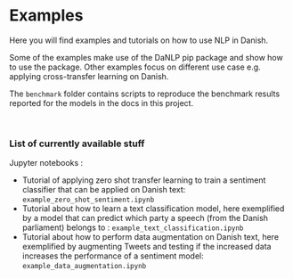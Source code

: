 Examples
========

Here you will find examples and tutorials on how to use NLP in Danish.

Some of the examples make use of the DaNLP pip package and show how to use the 
package. Other examples focus on different use case e.g. applying cross-transfer 
learning on Danish. 

The `benchmark` folder contains scripts to reproduce the benchmark results reported for the models in the docs in this project. 

​     

### List of currently available stuff

Jupyter notebooks : 
- Tutorial of applying zero shot transfer learning to train a sentiment 
   classifier that can be applied on Danish text:
   `example_zero_shot_sentiment.ipynb`
- Tutorial about how to learn a text classification model, here exemplified by a model that can predict which party a speech (from the Danish parliament) belongs to : `example_text_classification.ipynb`
- Tutorial about how to perform data augmentation on Danish text, here exemplified by augmenting Tweets and testing if the increased data increases the performance of a sentiment model: `example_data_augmentation.ipynb`
   
